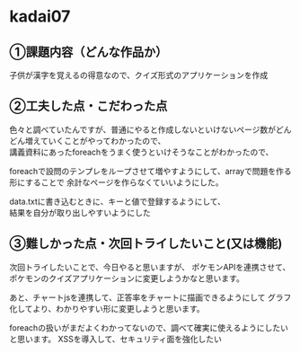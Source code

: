 # kadai07

## ①課題内容（どんな作品か） 
子供が漢字を覚えるの得意なので、クイズ形式のアプリケーションを作成  


## ②工夫した点・こだわった点
色々と調べていたんですが、普通にやると作成しないといけないページ数がどんどん増えていくことがやってわかったので、  
講義資料にあったforeachをうまく使うといけそうなことがわかったので、  

foreachで設問のテンプレをループさせて増やすようにして、arrayで問題を作る形にすることで 
余計なページを作らなくていいようにした。


data.txtに書き込むときに、キーと値で登録するようにして、  
結果を自分が取り出しやすいようにした


## ③難しかった点・次回トライしたいこと(又は機能)
次回トライしたいことで、今日やると思いますが、
ポケモンAPIを連携させて、ポケモンのクイズアプリケーションに変更しようかなと思います。

あと、チャートjsを連携して、正答率をチャートに描画できるようにして
グラフ化してより、わかりやすい形に変更しようと思います。


foreachの扱いがまだよくわかってないので、調べて確実に使えるようにしたいと思います。
XSSを導入して、セキュリティ面を強化したい
